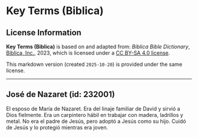 # Key Terms (Biblica)

## License Information

**Key Terms (Biblica)** is based on and adapted from: _Biblica Bible Dictionary_, [Biblica, Inc.](https://www.biblica.com/), 2023, which is licensed under a [CC BY-SA 4.0 license](https://creativecommons.org/licenses/by-sa/4.0/legalcode.en).

This markdown version (created `2025-10-20`) is provided under the same license.



--------------------------------

## José de Nazaret (id: 232001)

El esposo de María de Nazaret. Era del linaje familiar de David y sirvió a Dios fielmente. Era un carpintero hábil en trabajar con madera, ladrillos y metal. No era el padre de Jesús, pero adoptó a Jesús como su hijo. Cuidó de Jesús y lo protegió mientras era joven.


